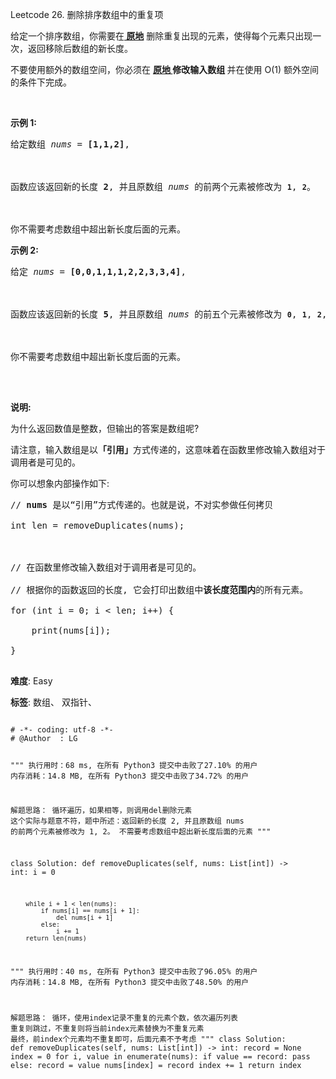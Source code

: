Leetcode 26. 删除排序数组中的重复项
<p>给定一个排序数组，你需要在<strong><a href="http://baike.baidu.com/item/%E5%8E%9F%E5%9C%B0%E7%AE%97%E6%B3%95" target="_blank"> 原地</a></strong> 删除重复出现的元素，使得每个元素只出现一次，返回移除后数组的新长度。</p>


<p>不要使用额外的数组空间，你必须在 <strong><a href="https://baike.baidu.com/item/%E5%8E%9F%E5%9C%B0%E7%AE%97%E6%B3%95" target="_blank">原地 </a>修改输入数组 </strong>并在使用 O(1) 额外空间的条件下完成。</p>



<p>&nbsp;</p>



<p><strong>示例&nbsp;1:</strong></p>



<pre>给定数组 <em>nums</em> = <strong>[1,1,2]</strong>, 



函数应该返回新的长度 <strong>2</strong>, 并且原数组 <em>nums </em>的前两个元素被修改为 <strong><code>1</code></strong>, <strong><code>2</code></strong>。 



你不需要考虑数组中超出新长度后面的元素。</pre>



<p><strong>示例&nbsp;2:</strong></p>



<pre>给定<em> nums </em>= <strong>[0,0,1,1,1,2,2,3,3,4]</strong>,



函数应该返回新的长度 <strong>5</strong>, 并且原数组 <em>nums </em>的前五个元素被修改为 <strong><code>0</code></strong>, <strong><code>1</code></strong>, <strong><code>2</code></strong>, <strong><code>3</code></strong>, <strong><code>4</code></strong>。



你不需要考虑数组中超出新长度后面的元素。

</pre>



<p>&nbsp;</p>



<p><strong>说明:</strong></p>



<p>为什么返回数值是整数，但输出的答案是数组呢?</p>



<p>请注意，输入数组是以<strong>「引用」</strong>方式传递的，这意味着在函数里修改输入数组对于调用者是可见的。</p>



<p>你可以想象内部操作如下:</p>



<pre>// <strong>nums</strong> 是以&ldquo;引用&rdquo;方式传递的。也就是说，不对实参做任何拷贝

int len = removeDuplicates(nums);



// 在函数里修改输入数组对于调用者是可见的。

// 根据你的函数返回的长度, 它会打印出数组中<strong>该长度范围内</strong>的所有元素。

for (int i = 0; i &lt; len; i++) {

&nbsp; &nbsp; print(nums[i]);

}

</pre>





 **难度**: Easy



 **标签**: 数组、 双指针、 





<div class="hcb_wrap">
<pre class="prism undefined-numbers lang-python" data-lang="Python"><code>
# -*- coding: utf-8 -*-
# @Author  : LG

"""
执行用时：68 ms, 在所有 Python3 提交中击败了27.10% 的用户
内存消耗：14.8 MB, 在所有 Python3 提交中击败了34.72% 的用户

解题思路：
    循环遍历，如果相等，则调用del删除元素
    这个实际与题意不符，题中所述：返回新的长度 2, 并且原数组 nums 的前两个元素被修改为 1, 2。 不需要考虑数组中超出新长度后面的元素
"""

class Solution:
    def removeDuplicates(self, nums: List[int]) -> int:
        i = 0

        while i + 1 < len(nums):
            if nums[i] == nums[i + 1]:
                del nums[i + 1]
            else:
                i += 1
        return len(nums)


"""
执行用时：40 ms, 在所有 Python3 提交中击败了96.05% 的用户
内存消耗：14.8 MB, 在所有 Python3 提交中击败了48.50% 的用户

解题思路：
    循环，使用index记录不重复的元素个数，依次遍历列表
    重复则跳过，不重复则将当前index元素替换为不重复元素
    最终，前index个元素均不重复即可，后面元素不予考虑
"""
class Solution:
    def removeDuplicates(self, nums: List[int]) -> int:
        record = None
        index = 0
        for i, value in enumerate(nums):
            if value == record:
                pass
            else:
                record = value
                nums[index] = record
                index += 1
        return index
</code></pre></div>
